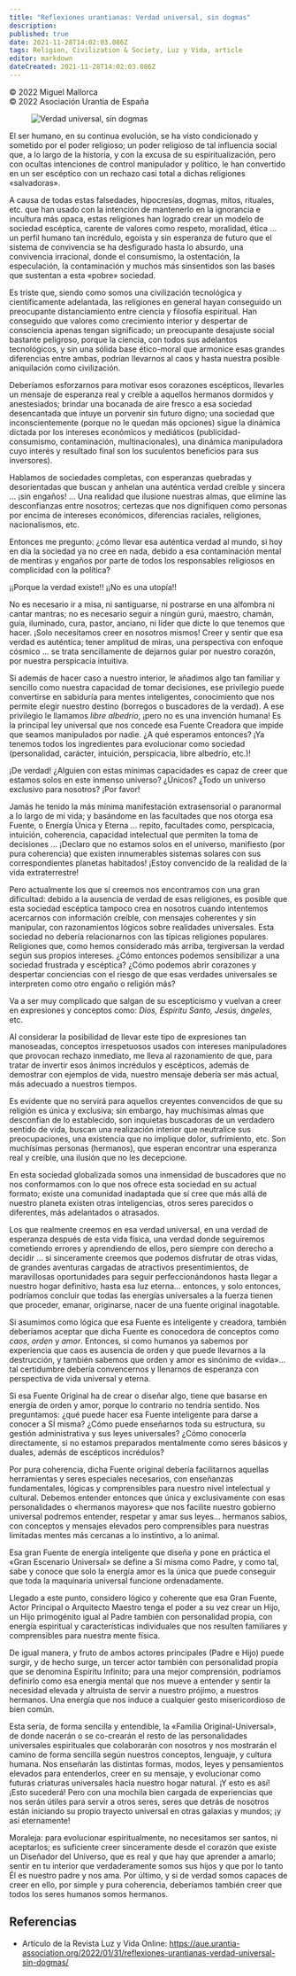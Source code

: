 ```yaml
---
title: "Reflexiones urantianas: Verdad universal, sin dogmas"
description: 
published: true
date: 2021-11-28T14:02:03.086Z
tags: Religion, Civilization & Society, Luz y Vida, article
editor: markdown
dateCreated: 2021-11-28T14:02:03.086Z
---
```


<p class="v-card v-sheet theme--light grey lighten-3 px-2">© 2022 Miguel Mallorca<br>© 2022 Asociación Urantia de España</p>

<figure id="Figure_14" class="image urantiapedia">
<img src="../../../output/wikijs/image/article/Luz_y_Vida/LyV_2022_02/Verdad-universal-sin-dogmas.jpg" alt="Verdad universal, sin dogmas">
</figure>

El ser humano, en su continua evolución, se ha visto condicionado y sometido por el poder religioso; un poder religioso de tal influencia social que, a lo largo de la historia, y con la excusa de su espiritualización, pero con ocultas intenciones de control manipulador y político, le han convertido en un ser escéptico con un rechazo casi total a dichas religiones «salvadoras».

A causa de todas estas falsedades, hipocresías, dogmas, mitos, rituales, etc. que han usado con la intención de mantenerlo en la ignorancia e incultura más opaca, estas religiones han logrado crear un modelo de sociedad escéptica, carente de valores como respeto, moralidad, ética … un perfil humano tan incrédulo, egoísta y sin esperanza de futuro que el sistema de convivencia se ha desfigurado hasta lo absurdo, una convivencia irracional, donde el consumismo, la ostentación, la especulación, la contaminación y muchos más sinsentidos son las bases que sustentan a esta «pobre» sociedad.

Es triste que, siendo como somos una civilización tecnológica y científicamente adelantada, las religiones en general hayan conseguido un preocupante distanciamiento entre ciencia y filosofía espiritual. Han conseguido que valores como crecimiento interior y despertar de consciencia apenas tengan significado; un preocupante desajuste social bastante peligroso, porque la ciencia, con todos sus adelantos tecnológicos, y sin una sólida base ético-moral que armonice esas grandes diferencias entre ambas, podrían llevarnos al caos y hasta nuestra posible aniquilación como civilización.

Deberíamos esforzarnos para motivar esos corazones escépticos, llevarles un mensaje de esperanza real y creíble a aquellos hermanos dormidos y anestesiados; brindar una bocanada de aire fresco a esa sociedad desencantada que intuye un porvenir sin futuro digno; una sociedad que inconscientemente (porque no le quedan más opciones) sigue la dinámica dictada por los intereses económicos y mediáticos (publicidad-consumismo, contaminación, multinacionales), una dinámica manipuladora cuyo interés y resultado final son los suculentos beneficios para sus inversores).

Hablamos de sociedades completas, con esperanzas quebradas y desorientadas que buscan y anhelan una auténtica verdad creíble y sincera … ¡sin engaños! … Una realidad que ilusione nuestras almas, que elimine las desconfianzas entre nosotros; certezas que nos dignifiquen como personas por encima de intereses económicos, diferencias raciales, religiones, nacionalismos, etc.

Entonces me pregunto: ¿cómo llevar esa auténtica verdad al mundo, si hoy en día la sociedad ya no cree en nada, debido a esa contaminación mental de mentiras y engaños por parte de todos los responsables religiosos en complicidad con la política?

¡¡Porque la verdad existe!! ¡¡No es una utopía!!

No es necesario ir a misa, ni santiguarse, ni postrarse en una alfombra ni cantar mantras; no es necesario seguir a ningún gurú, maestro, chamán, guía, iluminado, cura, pastor, anciano, ni líder que dicte lo que tenemos que hacer. ¡Solo necesitamos creer en nosotros mismos! Creer y sentir que esa verdad es auténtica; tener amplitud de miras, una perspectiva con enfoque cósmico … se trata sencillamente de dejarnos guiar por nuestro corazón, por nuestra perspicacia intuitiva.

Si además de hacer caso a nuestro interior, le añadimos algo tan familiar y sencillo como nuestra capacidad de tomar decisiones, ese privilegio puede convertirse en sabiduría para mentes inteligentes, conocimiento que nos permite elegir nuestro destino (borregos o buscadores de la verdad). A ese privilegio le llamamos _libre albedrío_, ¡pero no es una invención humana! Es la principal ley universal que nos concede esa Fuente Creadora que impide que seamos manipulados por nadie. ¿A qué esperamos entonces? ¡Ya tenemos todos los ingredientes para evolucionar como sociedad (personalidad, carácter, intuición, perspicacia, libre albedrío, etc.)!

¡De verdad! ¿Alguien con estas mínimas capacidades es capaz de creer que estamos solos en este inmenso universo? ¿Únicos? ¿Todo un universo exclusivo para nosotros? ¡Por favor!

Jamás he tenido la más mínima manifestación extrasensorial o paranormal a lo largo de mi vida; y basándome en las facultades que nos otorga esa Fuente, o Energía Única y Eterna … repito, facultades como, perspicacia, intuición, coherencia, capacidad intelectual que permiten la toma de decisiones … ¡Declaro que no estamos solos en el universo, manifiesto (por pura coherencia) que existen innumerables sistemas solares con sus correspondientes planetas habitados! ¡Estoy convencido de la realidad de la vida extraterrestre!

Pero actualmente los que sí creemos nos encontramos con una gran dificultad: debido a la ausencia de verdad de esas religiones, es posible que esta sociedad escéptica tampoco crea en nosotros cuando intentemos acercarnos con información creíble, con mensajes coherentes y sin manipular, con razonamientos lógicos sobre realidades universales. Esta sociedad no debería relacionarnos con las típicas religiones populares. Religiones que, como hemos considerado más arriba, tergiversan la verdad según sus propios intereses. ¿Cómo entonces podemos sensibilizar a una sociedad frustrada y escéptica? ¿Cómo podemos abrir corazones y despertar conciencias con el riesgo de que esas verdades universales se interpreten como otro engaño o religión más?

Va a ser muy complicado que salgan de su escepticismo y vuelvan a creer en expresiones y conceptos como: _Dios, Espíritu Santo, Jesús, ángeles_, etc.

Al considerar la posibilidad de llevar este tipo de expresiones tan manoseadas, conceptos irrespetuosos usados con intereses manipuladores que provocan rechazo inmediato, me lleva al razonamiento de que, para tratar de invertir esos ánimos incrédulos y escépticos, además de demostrar con ejemplos de vida, nuestro mensaje debería ser más actual, más adecuado a nuestros tiempos.

Es evidente que no servirá para aquellos creyentes convencidos de que su religión es única y exclusiva; sin embargo, hay muchísimas almas que desconfían de lo establecido, son inquietas buscadoras de un verdadero sentido de vida, buscan una realización interior que neutralice sus preocupaciones, una existencia que no implique dolor, sufrimiento, etc. Son muchísimas personas (hermanos), que esperan encontrar una esperanza real y creíble, una ilusión que no les decepcione.

En esta sociedad globalizada somos una inmensidad de buscadores que no nos conformamos con lo que nos ofrece esta sociedad en su actual formato; existe una comunidad inadaptada que sí cree que más allá de nuestro planeta existen otras inteligencias, otros seres parecidos o diferentes, más adelantados o atrasados.

Los que realmente creemos en esa verdad universal, en una verdad de esperanza después de esta vida física, una verdad donde seguiremos cometiendo errores y aprendiendo de ellos, pero siempre con derecho a decidir … si sinceramente creemos que podemos disfrutar de otras vidas, de grandes aventuras cargadas de atractivos presentimientos, de maravillosas oportunidades para seguir perfeccionándonos hasta llegar a nuestro hogar definitivo, hasta esa luz eterna… entonces, y solo entonces, podríamos concluir que todas las energías universales a la fuerza tienen que proceder, emanar, originarse, nacer de una fuente original inagotable.

Si asumimos como lógica que esa Fuente es inteligente y creadora, también deberíamos aceptar que dicha Fuente es conocedora de conceptos como _caos_, _orden_ y _amor_. Entonces, si como humanos ya sabemos por experiencia que caos es ausencia de orden y que puede llevarnos a la destrucción, y también sabemos que orden y amor es sinónimo de «vida»… tal certidumbre debería convencernos y llenarnos de esperanza con perspectiva de vida universal y eterna.

Si esa Fuente Original ha de crear o diseñar algo, tiene que basarse en energía de orden y amor, porque lo contrario no tendría sentido. Nos preguntamos: ¿qué puede hacer esa Fuente inteligente para darse a conocer a SÍ misma? ¿Cómo puede enseñarnos toda su estructura, su gestión administrativa y sus leyes universales? ¿Cómo conocerla directamente, si no estamos preparados mentalmente como seres básicos y duales, además de escépticos incrédulos?

Por pura coherencia, dicha Fuente original debería facilitarnos aquellas herramientas y seres especiales necesarios, con enseñanzas fundamentales, lógicas y comprensibles para nuestro nivel intelectual y cultural. Debemos entender entonces que única y exclusivamente con esas personalidades o «hermanos mayores» que nos facilite nuestro gobierno universal podremos entender, respetar y amar sus leyes… hermanos sabios, con conceptos y mensajes elevados pero comprensibles para nuestras limitadas mentes más cercanas a lo instintivo, a lo animal.

Esa gran Fuente de energía inteligente que diseña y pone en práctica el «Gran Escenario Universal» se define a Sí misma como Padre, y como tal, sabe y conoce que solo la energía amor es la única que puede conseguir que toda la maquinaria universal funcione ordenadamente.

Llegado a este punto, considero lógico y coherente que esa Gran Fuente, Actor Principal o Arquitecto Maestro tenga el poder a su vez crear un Hijo, un Hijo primogénito igual al Padre también con personalidad propia, con energía espiritual y características individuales que nos resulten familiares y comprensibles para nuestra mente física.

De igual manera, y fruto de ambos actores principales (Padre e Hijo) puede surgir, y de hecho surge, un tercer actor también con personalidad propia que se denomina Espíritu Infinito; para una mejor comprensión, podríamos definirlo como esa energía mental que nos mueve a entender y sentir la necesidad elevada y altruista de servir a nuestro prójimo, a nuestros hermanos. Una energía que nos induce a cualquier gesto misericordioso de bien común.

Esta sería, de forma sencilla y entendible, la «Familia Original-Universal», de donde nacerán o se co-crearán el resto de las personalidades universales espirituales que colaborarán con nosotros y nos mostrarán el camino de forma sencilla según nuestros conceptos, lenguaje, y cultura humana. Nos enseñarán las distintas formas, modos, leyes y pensamientos elevados para entenderlos, creer en su mensaje, y evolucionar como futuras criaturas universales hacia nuestro hogar natural. ¡Y esto es así! ¡Esto sucederá! Pero con una mochila bien cargada de experiencias que nos serán útiles para servir a otros seres, seres que detrás de nosotros están iniciando su propio trayecto universal en otras galaxias y mundos; ¡y así eternamente!

Moraleja: para evolucionar espiritualmente, no necesitamos ser santos, ni aceptarlos; es suficiente creer sinceramente desde el corazón que existe un Diseñador del Universo, que es real y que hay que aprender a amarlo; sentir en tu interior que verdaderamente somos sus hijos y que por lo tanto Él es nuestro padre y nos ama. Por último, y si de verdad somos capaces de creer en ello, por simple y pura coherencia, deberíamos también creer que todos los seres humanos somos hermanos.

## Referencias

- Artículo de la Revista Luz y Vida Online: https://aue.urantia-association.org/2022/01/31/reflexiones-urantianas-verdad-universal-sin-dogmas/